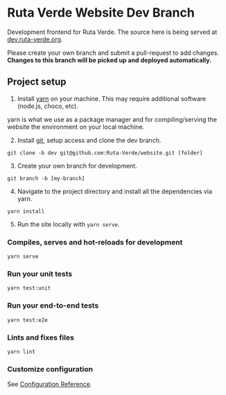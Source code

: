 # Ruta Verde Website Dev Branch
Development frontend for Ruta Verde. The source here is being served at [dev.ruta-verde.org](https://dev.ruta-verde.org). 

Please create your own branch and submit a pull-request to add changes. \
**Changes to this branch will be picked up and deployed automatically.**

## Project setup

1. Install [yarn](https://classic.yarnpkg.com/en/docs/install) on your machine. This may require additional software (node.js, choco, etc).

yarn is what we use as a package manager and for compiling/serving the website the environment on your local machine.

2. Install [git](https://git-scm.com/downloads), setup access and clone the dev branch.

```
git clone -b dev git@github.com:Ruta-Verde/website.git [folder]
```

3. Create your own branch for development.

```
git branch -b [my-branch]
```

4. Navigate to the project directory and install all the dependencies via yarn.

```
yarn install
```

5. Run the site locally with `yarn serve`.

### Compiles, serves and hot-reloads for development
```
yarn serve
```

### Run your unit tests
```
yarn test:unit
```

### Run your end-to-end tests
```
yarn test:e2e
```

### Lints and fixes files
```
yarn lint
```

### Customize configuration
See [Configuration Reference](https://cli.vuejs.org/config/).
